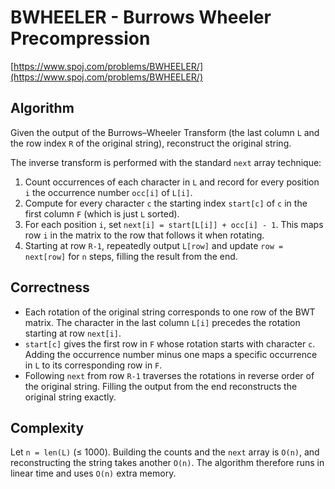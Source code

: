 # BWHEELER - Burrows Wheeler Precompression

[https://www.spoj.com/problems/BWHEELER/](https://www.spoj.com/problems/BWHEELER/)

## Algorithm

Given the output of the Burrows–Wheeler Transform (the last column `L` and the row index `R` of the original string), reconstruct the original string.

The inverse transform is performed with the standard `next` array technique:

1. Count occurrences of each character in `L` and record for every position `i` the occurrence number `occ[i]` of `L[i]`.
2. Compute for every character `c` the starting index `start[c]` of `c` in the first column `F` (which is just `L` sorted).
3. For each position `i`, set `next[i] = start[L[i]] + occ[i] - 1`.  This maps row `i` in the matrix to the row that follows it when rotating.
4. Starting at row `R-1`, repeatedly output `L[row]` and update `row = next[row]` for `n` steps, filling the result from the end.

## Correctness

- Each rotation of the original string corresponds to one row of the BWT matrix.  The character in the last column `L[i]` precedes the rotation starting at row `next[i]`.
- `start[c]` gives the first row in `F` whose rotation starts with character `c`.  Adding the occurrence number minus one maps a specific occurrence in `L` to its corresponding row in `F`.
- Following `next` from row `R-1` traverses the rotations in reverse order of the original string. Filling the output from the end reconstructs the original string exactly.

## Complexity

Let `n = len(L)` (≤ 1000). Building the counts and the `next` array is `O(n)`, and reconstructing the string takes another `O(n)`.  The algorithm therefore runs in linear time and uses `O(n)` extra memory.

